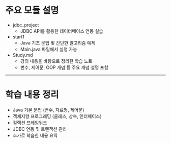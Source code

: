 # 주요 모듈 설명
 * jdbc_project
   - JDBC API를 활용한 데이터베이스 연동 실습
 * start1
   - Java 기초 문법 및 간단한 알고리즘 예제
   - Main.java 파일에서 실행 가능
 * Study.md
   - 강의 내용을 바탕으로 정리한 학습 노트
   - 변수, 제어문, OOP 개념 등 주요 개념 설명 포함
***
# 학습 내용 정리
 - Java 기본 문법 (변수, 자료형, 제어문)
 - 객체지향 프로그래밍 (클래스, 상속, 인터페이스)
 - 컬렉션 프레임워크
 - JDBC 연동 및 트랜잭션 관리
 - 추가로 학습한 내용 요약
